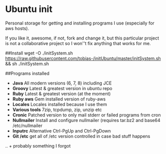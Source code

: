 # Ubuntu init

Personal storage for getting and installing programs I use (especially for
aws hosts).

If you like it, awesome, if not, fork and change it, but this
particular project is not a collaborative project so I won''t fix anything
that works for me.

##Install
wget -O ./initSystem.sh https://raw.githubusercontent.com/tobias-/initUbuntu/master/initSystem.sh && sh ./initSystem.sh

##Programs installed
* **Java** All modern versions (6, 7, 8) including JCE
* **Groovy** Latest & greatest version in ubuntu repo
* **Ruby** Latest & greatest version (at the moment)
* **Ruby aws** Gem installed version of ruby-aws
* **Locales** Locales installed because I use them
* **Various tools** 7zip, tcpdump, zip, unzip etc
* **Cronic** Patched version to only mail stderr or failed programs from cron
* **Nullmailer** Install and configure nullmailer (requires tar.bz2 and base64 /etc/nullmailer
* **Inputrc** Alternative Ctrl-PgUp and Ctrl-PgDown
* **Git /etc** get all of /etc version controlled in case bad stuff happens

.. + probably something I forgot
